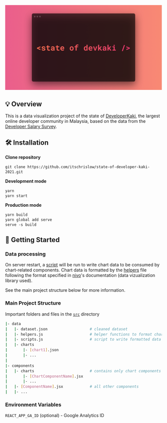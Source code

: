 <div align="center">
  <img src="public/static/banner.png" alt="logo" />
</div>
  
## 💡 Overview

This is a data visualization project of the state of [DeveloperKaki](https://www.facebook.com/groups/developerkaki/), the largest online developer community in Malaysia, based on the data from the [Developer Salary Survey](https://www.facebook.com/groups/developerkaki/permalink/1475965772749331/).

## 🛠 Installation

**Clone repository**

```
git clone https://github.com/itschrislow/state-of-developer-kaki-2021.git
```

**Development mode**

```
yarn
yarn start
```

**Production mode**

```
yarn build
yarn global add serve
serve -s build
```

## 📄 Getting Started

### Data processing

On server restart, a [script](src/data/scripts.js) will be run to write chart data to be consumed by chart-related components. Chart data is formatted by the [helpers](src/data/helpers.js) file following the format specified in [nivo](https://nivo.rocks/)'s documentation (data vizualization library used).

See the main project structure below for more information.

### Main Project Structure

Important folders and files in the [`src`](src) directory

```bash
|- data
|   |- dataset.json                   # cleaned dataset
|   |- helpers.js                     # helper functions to format chart data based on nivo documentation
|   |- scripts.js                     # script to write formatted data into charts folder below on server restart
|   |- charts
|       |- [chart1].json
|       |- ...
|
|- components
|   |- charts                         # contains only chart components
|       |- [ChartComponentName].jsx
|       |- ...
|   |- [ComponentName].jsx            # all other components
|   |- ...
```

### Environment Variables

`REACT_APP_GA_ID` (optional) - Google Analytics ID

